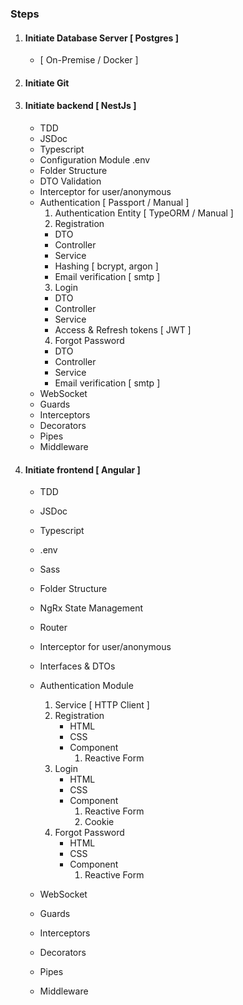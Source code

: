 ### Steps

1. #### Initiate Database Server [ Postgres ]
   - [ On-Premise / Docker ]
2. #### Initiate Git
3. #### Initiate backend [ NestJs ]
   - TDD
   - JSDoc
   - Typescript
   - Configuration Module .env
   - Folder Structure
   - DTO Validation
   - Interceptor for user/anonymous
   - Authentication [ Passport / Manual ]
     1. Authentication Entity [ TypeORM / Manual ]
     2. Registration
     - DTO
     - Controller
     - Service
     - Hashing [ bcrypt, argon ]
     - Email verification [ smtp ]
     3. Login
     - DTO
     - Controller
     - Service
     - Access & Refresh tokens [ JWT ]
     4. Forgot Password
     - DTO
     - Controller
     - Service
     - Email verification [ smtp ]
   - WebSocket
   - Guards
   - Interceptors
   - Decorators
   - Pipes
   - Middleware
4. #### Initiate frontend [ Angular ]

   - TDD
   - JSDoc
   - Typescript
   - .env
   - Sass
   - Folder Structure
   - NgRx State Management
   - Router
   - Interceptor for user/anonymous
   - Interfaces & DTOs
   - Authentication Module

     1. Service [ HTTP Client ]
     2. Registration
        - HTML
        - CSS
        - Component
          1. Reactive Form
     3. Login
        - HTML
        - CSS
        - Component
          1. Reactive Form
          2. Cookie
     4. Forgot Password
        - HTML
        - CSS
        - Component
          1. Reactive Form

   - WebSocket
   - Guards
   - Interceptors
   - Decorators
   - Pipes
   - Middleware
